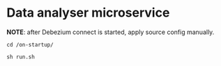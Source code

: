 # Data analyser microservice

**NOTE**: after Debezium connect is started, apply source config manually.

```shell
cd /on-startup/

sh run.sh
```